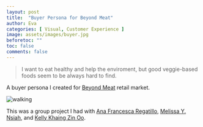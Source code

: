 ```yaml
---
layout: post
title:  "Buyer Persona for Beyond Meat"
author: Eva
categories: [ Visual, Customer Experience ]
image: assets/images/buyer.jpg
beforetoc: ""
toc: false
comments: false
---
```

> I want to eat healthy and help the enviroment, but good veggie-based foods seem to be always hard to find.

A buyer persona I created for <a target="_blank"  href="https://www.beyondmeat.com/">Beyond Meat</a> retail market.

![walking]({{site.baseurl}}/assets/images/Persona.PNG)

This was a group project I had with <a target="_blank" href="https://www.linkedin.com/in/afregatillo/">Ana Francesca Regatillo</a>, <a target="_blank" href="https://www.linkedin.com/in/melissa-nsiah/">Melissa Y. Nsiah</a>, and <a target="_blank" href="https://www.linkedin.com/in/kellykhaingzin/">Kelly Khaing Zin Oo<a>.
